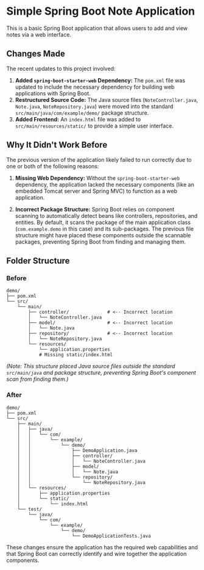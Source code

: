 # Simple Spring Boot Note Application

This is a basic Spring Boot application that allows users to add and view notes via a web interface.

## Changes Made

The recent updates to this project involved:

1.  **Added `spring-boot-starter-web` Dependency:** The `pom.xml` file was updated to include the necessary dependency for building web applications with Spring Boot.
2.  **Restructured Source Code:** The Java source files (`NoteController.java`, `Note.java`, `NoteRepository.java`) were moved into the standard `src/main/java/com/example/demo/` package structure.
3.  **Added Frontend:** An `index.html` file was added to `src/main/resources/static/` to provide a simple user interface.

## Why It Didn't Work Before

The previous version of the application likely failed to run correctly due to one or both of the following reasons:

1.  **Missing Web Dependency:** Without the `spring-boot-starter-web` dependency, the application lacked the necessary components (like an embedded Tomcat server and Spring MVC) to function as a web application.

2.  **Incorrect Package Structure:** Spring Boot relies on component scanning to automatically detect beans like controllers, repositories, and entities. By default, it scans the package of the main application class (`com.example.demo` in this case) and its sub-packages. The previous file structure might have placed these components outside the scannable packages, preventing Spring Boot from finding and managing them.

## Folder Structure

### Before

```
demo/
├── pom.xml
└── src/
    └── main/
        ├── controller/              # <-- Incorrect location
        │   └── NoteController.java
        ├── model/                   # <-- Incorrect location
        │   └── Note.java
        ├── repository/              # <-- Incorrect location
        │   └── NoteRepository.java
        └── resources/
            └── application.properties
            # Missing static/index.html
```
*(Note: This structure placed Java source files outside the standard `src/main/java` and package structure, preventing Spring Boot's component scan from finding them.)*

### After

```
demo/
├── pom.xml
└── src/
    ├── main/
    │   ├── java/
    │   │   └── com/
    │   │       └── example/
    │   │           └── demo/
    │   │               ├── DemoApplication.java
    │   │               ├── controller/
    │   │               │   └── NoteController.java
    │   │               ├── model/
    │   │               │   └── Note.java
    │   │               └── repository/
    │   │                   └── NoteRepository.java
    │   └── resources/
    │       ├── application.properties
    │       └── static/
    │           └── index.html
    └── test/
        └── java/
            └── com/
                └── example/
                    └── demo/
                        └── DemoApplicationTests.java
```

These changes ensure the application has the required web capabilities and that Spring Boot can correctly identify and wire together the application components.
